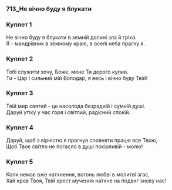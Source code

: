 ### 713_Не вічно буду я блукати
### Куплет 1
Не вічно буду я блукати в земній долині зла й гріха. <br/>Я - мандрівник в земному краю, в оселі неба прагну я.
### Куплет 2
Тобі служити хочу, Боже, мене Ти дорого купив. <br/>Ти - Цар і сильний мій Володар, я весь і вічно буду Твій!
### Куплет 3
Твій мир святий - це насолода безрадній і сумній душі. <br/>Даруй утіху у час горя і світлий, радісний спокій.
### Куплет 4
Даруй, щоб з вірністю я прагнув сповняти працю все Твою, <br/>Щоб Твоє світло не погасло в душі покірливій - молю!
### Куплет 5
Коли немає вже натхнення, вогонь любві в молитві згас, <br/>Хай кров Твоя, Твій хрест мучення натхне на подвиг знову нас!
